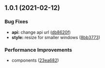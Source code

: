 ## 1.0.1 (2021-02-12)


### Bug Fixes

* **api:** change api url ([db8620f](https://github.com/pruizlezcano/where-to-watch/commit/db8620fc2bfbcc4591a8476f4425935014085af1))
* **style:** resize for smaller windows ([8bb3773](https://github.com/pruizlezcano/where-to-watch/commit/8bb377330dc034e1b7e2149e7d13cb455df5c03d))


### Performance Improvements

* components ([23ea682](https://github.com/pruizlezcano/where-to-watch/commit/23ea682b5ce874868f96175663379932f43a156d))



